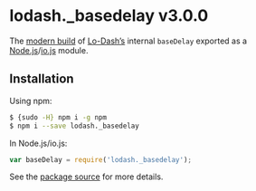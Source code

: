 # lodash._basedelay v3.0.0

The [modern build](https://github.com/lodash/lodash/wiki/Build-Differences) of [Lo-Dash’s](https://lodash.com/) internal `baseDelay` exported as a [Node.js](http://nodejs.org/)/[io.js](https://iojs.org/) module.

## Installation

Using npm:

```bash
$ {sudo -H} npm i -g npm
$ npm i --save lodash._basedelay
```

In Node.js/io.js:

```js
var baseDelay = require('lodash._basedelay');
```

See the [package source](https://github.com/lodash/lodash/blob/3.0.0-npm-packages/lodash._basedelay/index.js) for more details.
